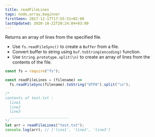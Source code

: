 ```yaml
---
title: readFileLines
tags: node,array,beginner
firstSeen: 2017-12-17T17:55:51+02:00
lastUpdated: 2020-10-22T20:24:04+03:00
---
```


Returns an array of lines from the specified file.

- Use `fs.readFileSync()` to create a `Buffer` from a file.
- Convert buffer to string using `buf.toString(encoding)` function.
- Use `String.prototype.split(\n)` to create an array of lines from the contents of the file.

```js
const fs = require("fs");

const readFileLines = (filename) =>
  fs.readFileSync(filename).toString("UTF8").split("\n");
```

```js
/*
contents of test.txt :
  line1
  line2
  line3
  ___________________________
*/
let arr = readFileLines("test.txt");
console.log(arr); // ['line1', 'line2', 'line3']
```
